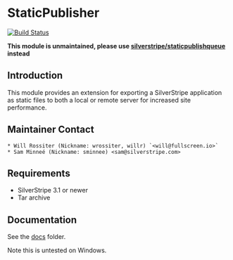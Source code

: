 # StaticPublisher

[![Build Status](https://secure.travis-ci.org/silverstripe-labs/silverstripe-staticpublisher.png?branch=master)](http://travis-ci.org/silverstripe-labs/silverstripe-staticpublisher)

**This module is unmaintained, please use [silverstripe/staticpublishqueue](https://github.com/silverstripe/silverstripe-staticpublishqueue) instead**

## Introduction

This module provides an extension for exporting a SilverStripe application as 
static files to both a local or remote server for increased site performance.

## Maintainer Contact

	* Will Rossiter (Nickname: wrossiter, willr) `<will@fullscreen.io>`
	* Sam Minneé (Nickname: sminnee) <sam@silverstripe.com>

## Requirements

 * SilverStripe 3.1 or newer
 * Tar archive

## Documentation

See the [docs](docs/) folder.

Note this is untested on Windows.
